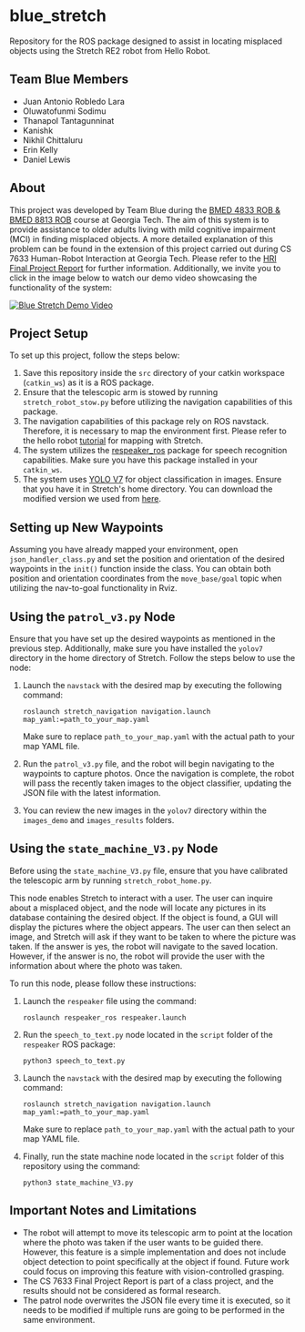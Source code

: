# blue_stretch

Repository for the ROS package designed to assist in locating misplaced objects using the Stretch RE2 robot from Hello Robot.

## Team Blue Members

* Juan Antonio Robledo Lara
* Oluwatofunmi Sodimu
* Thanapol Tantagunninat
* Kanishk
* Nikhil Chittaluru
* Erin Kelly
* Daniel Lewis

## About

This project was developed by Team Blue during the [BMED 4833 ROB & BMED 8813 ROB](https://sites.gatech.edu/robotic-caregivers/) course at Georgia Tech. The aim of this system is to provide assistance to older adults living with mild cognitive impairment (MCI) in finding misplaced objects. A more detailed explanation of this problem can be found in the extension of this project carried out during CS 7633 Human-Robot Interaction at Georgia Tech. Please refer to the [HRI Final Project Report](HRI_Final_Project_Report.pdf) for further information. Additionally, we invite you to click in the image below to watch our demo video showcasing the functionality of the system:

[![Blue Stretch Demo Video](https://img.youtube.com/vi/ELt5CJxZVqI/0.jpg)](https://youtu.be/ELt5CJxZVqI)

## Project Setup

To set up this project, follow the steps below:

1. Save this repository inside the `src` directory of your catkin workspace (`catkin_ws`) as it is a ROS package.
2. Ensure that the telescopic arm is stowed by running `stretch_robot_stow.py` before utilizing the navigation capabilities of this package.
3. The navigation capabilities of this package rely on ROS navstack. Therefore, it is necessary to map the environment first. Please refer to the hello robot [tutorial](https://docs.hello-robot.com/0.2/stretch-tutorials/ros1/navigation_stack/) for mapping with Stretch.
4. The system utilizes the [respeaker_ros](https://github.com/furushchev/respeaker_ros) package for speech recognition capabilities. Make sure you have this package installed in your `catkin_ws`.
5. The system uses [YOLO V7](https://github.com/WongKinYiu/yolov7) for object classification in images. Ensure that you have it in Stretch's home directory. You can download the modified version we used from [here](https://drive.google.com/file/d/1VAxxNwaTtaYlC2AeoEVJbUbNwdnbNnHw/view).

## Setting up New Waypoints

Assuming you have already mapped your environment, open `json_handler_class.py` and set the position and orientation of the desired waypoints in the `init()` function inside the class. You can obtain both position and orientation coordinates from the `move_base/goal` topic when utilizing the nav-to-goal functionality in Rviz.

## Using the `patrol_v3.py` Node

Ensure that you have set up the desired waypoints as mentioned in the previous step. Additionally, make sure you have installed the `yolov7` directory in the home directory of Stretch. Follow the steps below to use the node:

1. Launch the `navstack` with the desired map by executing the following command:
   ```
   roslaunch stretch_navigation navigation.launch map_yaml:=path_to_your_map.yaml
   ```
   Make sure to replace `path_to_your_map.yaml` with the actual path to your map YAML file.

2. Run the `patrol_v3.py` file, and the robot will begin navigating to the waypoints to capture photos. Once the navigation is complete, the robot will pass the recently taken images to the object classifier, updating the JSON file with the latest information.

3. You can review the new images in the `yolov7` directory within the `images_demo` and `images_results` folders.

## Using the `state_machine_V3.py` Node

Before using the `state_machine_V3.py` file, ensure that you have calibrated the telescopic arm by running `stretch_robot_home.py`.

This node enables Stretch to interact with a user. The user can inquire about a misplaced object, and the node will locate any pictures in its database containing the desired object. If the object is found, a GUI will display the pictures where the object appears. The user can then select an image, and Stretch will ask if they want to be taken to where the picture was taken. If the answer is yes, the robot will navigate to the saved location. However, if the answer is no, the robot will provide the user with the information about where the photo was taken.

To run this node, please follow these instructions:

1. Launch the `respeaker` file using the command:
   ```
   roslaunch respeaker_ros respeaker.launch
   ```

2. Run the `speech_to_text.py` node located in the `script` folder of the `respeaker` ROS package:
   ```
   python3 speech_to_text.py
   ```

3. Launch the `navstack` with the desired map by executing the following command:
   ```
   roslaunch stretch_navigation navigation.launch map_yaml:=path_to_your_map.yaml
   ```
   Make sure to replace `path_to_your_map.yaml` with the actual path to your map YAML file.

4. Finally, run the state machine node located in the `script` folder of this repository using the command:
   ```
   python3 state_machine_V3.py
   ```

## Important Notes and Limitations

* The robot will attempt to move its telescopic arm to point at the location where the photo was taken if the user wants to be guided there. However, this feature is a simple implementation and does not include object detection to point specifically at the object if found. Future work could focus on improving this feature with vision-controlled grasping.
* The CS 7633 Final Project Report is part of a class project, and the results should not be considered as formal research.
* The patrol node overwrites the JSON file every time it is executed, so it needs to be modified if multiple runs are going to be performed in the same environment.

